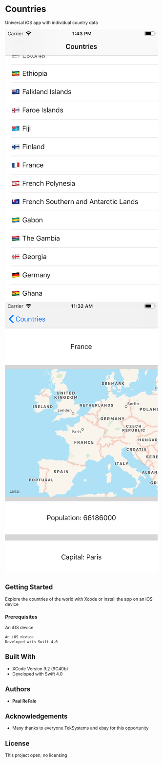 # Countries
Universal iOS app with individual country data

![Alt text](TableSS2.png "Description goes here")
![Alt text](DetailSS2.png "Description goes here")


## Getting Started

Explore the countries of the world with Xcode or install the app on an iOS device

### Prerequisites

An iOS device 
```
An iOS device 
Developed with Swift 4.0
```
## Built With

* XCode Version 9.2 (9C40b)
* Developed with Swift 4.0

## Authors

* **Paul ReFalo**

## Acknowledgements

* Many thanks to everyone TekSystems and ebay for this opportunity

## License

This project open; no licensing
